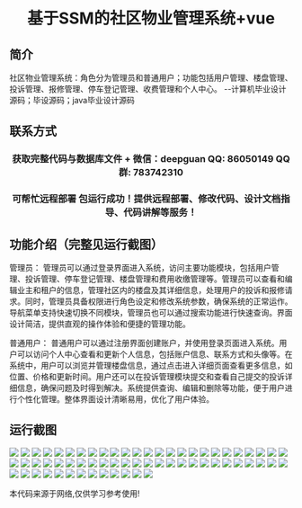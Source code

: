 <p><h1 align="center">基于SSM的社区物业管理系统+vue</h1></p>

## 简介
社区物业管理系统：角色分为管理员和普通用户；功能包括用户管理、楼盘管理、投诉管理、报修管理、停车登记管理、收费管理和个人中心。    --计算机毕业设计源码；毕设源码；java毕业设计源码


## 联系方式
<p><h3 align="center">获取完整代码与数据库文件 + 微信：deepguan QQ: 86050149 QQ群: 783742310</h3></p>
<p><h3 align="center">可帮忙远程部署 包运行成功！提供远程部署、修改代码、设计文档指导、代码讲解等服务！</h3></p>

## 功能介绍（完整见运行截图）
管理员： 管理员可以通过登录界面进入系统，访问主要功能模块，包括用户管理、投诉管理、停车登记管理、楼盘管理和费用收缴管理等。管理员可以查看和编辑业主和租户的信息，管理社区内的楼盘及其详细信息，处理用户的投诉和报修请求。同时，管理员具备权限进行角色设定和修改系统参数，确保系统的正常运作。导航菜单支持快速切换不同模块，管理员也可以通过搜索功能进行快速查询。界面设计简洁，提供直观的操作体验和便捷的管理功能。

普通用户： 普通用户可以通过注册界面创建账户，并使用登录页面进入系统。用户可以访问个人中心查看和更新个人信息，包括账户信息、联系方式和头像等。在系统中，用户可以浏览并管理楼盘信息，通过点击进入详细页面查看更多信息，如位置、价格和更新时间。用户还可以在投诉管理模块提交和查看自己提交的投诉详细信息，确保问题及时得到解决。系统提供查询、编辑和删除等功能，便于用户进行个性化管理。整体界面设计清晰易用，优化了用户体验。


## 运行截图
![](img/001.jpg)
![](img/002.jpg)
![](img/003.jpg)
![](img/004.jpg)
![](img/005.jpg)
![](img/006.jpg)
![](img/007.jpg)
![](img/008.jpg)
![](img/009.jpg)
![](img/010.jpg)
![](img/011.jpg)
![](img/012.jpg)
![](img/013.jpg)
![](img/014.jpg)
![](img/015.jpg)
![](img/016.jpg)
![](img/017.jpg)
![](img/018.jpg)
![](img/019.jpg)
![](img/020.jpg)
![](img/021.jpg)
![](img/022.jpg)
![](img/023.jpg)
![](img/024.jpg)
![](img/025.jpg)
![](img/026.jpg)
![](img/027.jpg)
![](img/028.jpg)
![](img/029.jpg)
![](img/030.jpg)
![](img/031.jpg)
![](img/032.jpg)
![](img/033.jpg)
![](img/034.jpg)
![](img/035.jpg)
![](img/036.jpg)
![](img/037.jpg)
![](img/038.jpg)
![](img/039.jpg)
![](img/040.jpg)
![](img/041.jpg)
![](img/042.jpg)
![](img/043.jpg)
![](img/044.jpg)
![](img/045.jpg)
![](img/046.jpg)
![](img/047.jpg)
![](img/048.jpg)
![](img/049.jpg)
![](img/050.jpg)
![](img/051.jpg)
![](img/052.jpg)
![](img/053.jpg)
![](img/054.jpg)
![](img/055.jpg)
![](img/056.jpg)
![](img/057.jpg)
![](img/058.jpg)
![](img/059.jpg)
![](img/060.jpg)
![](img/061.jpg)
![](img/062.jpg)
![](img/063.jpg)

<p>本代码来源于网络,仅供学习参考使用!</p>
